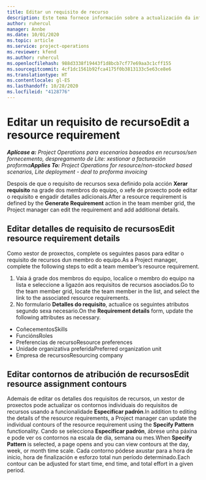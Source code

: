```yaml
---
title: Editar un requisito de recurso
description: Este tema fornece información sobre a actualización da información dos requisitos de recursos.
author: ruhercul
manager: Annbe
ms.date: 10/01/2020
ms.topic: article
ms.service: project-operations
ms.reviewer: kfend
ms.author: ruhercul
ms.openlocfilehash: 988d3338f19443f1d8bcb7cf77e69aa3c1cff155
ms.sourcegitcommit: 4cf1dc1561b92fca4175f0b3813133c5e63ce8e6
ms.translationtype: HT
ms.contentlocale: gl-ES
ms.lasthandoff: 10/28/2020
ms.locfileid: "4128776"
---
```

# <a name="edit-a-resource-requirement"></a><span data-ttu-id="be056-103">Editar un requisito de recurso</span><span class="sxs-lookup"><span data-stu-id="be056-103">Edit a resource requirement</span></span>

<span data-ttu-id="be056-104">_**Aplícase a:** Project Operations para escenarios baseados en recursos/sen fornecemento, despregamento de Lite: xestionar a facturación proforma_</span><span class="sxs-lookup"><span data-stu-id="be056-104">_**Applies To:** Project Operations for resource/non-stocked based scenarios, Lite deployment - deal to proforma invoicing_</span></span>

<span data-ttu-id="be056-105">Despois de que o requisito de recursos sexa definido pola acción **Xerar requisito** na grade dos membros do equipo, o xefe de proxecto pode editar o requisito e engadir detalles adicionais.</span><span class="sxs-lookup"><span data-stu-id="be056-105">After a resource requirement is defined by the **Generate Requirement** action in the team member grid, the Project manager can edit the requirement and add additional details.</span></span>

## <a name="edit-resource-requirement-details"></a><span data-ttu-id="be056-106">Editar detalles de requisito de recursos</span><span class="sxs-lookup"><span data-stu-id="be056-106">Edit resource requirement details</span></span>

<span data-ttu-id="be056-107">Como xestor de proxectos, complete os seguintes pasos para editar o requisito de recursos dun membro do equipo.</span><span class="sxs-lookup"><span data-stu-id="be056-107">As a Project manager, complete the following steps to edit a team member’s resource requirement.</span></span>

1. <span data-ttu-id="be056-108">Vaia á grade dos membros do equipo, localice o membro do equipo na lista e seleccione a ligazón aos requisitos de recursos asociados.</span><span class="sxs-lookup"><span data-stu-id="be056-108">Go to the team member grid, locate the team member in the list, and select the link to the associated resource requirements.</span></span>
2. <span data-ttu-id="be056-109">No formulario **Detalles do requisito**, actualice os seguintes atributos segundo sexa necesario.</span><span class="sxs-lookup"><span data-stu-id="be056-109">On the **Requirement details** form, update the following attributes as necessary.</span></span>

- <span data-ttu-id="be056-110">Coñecementos</span><span class="sxs-lookup"><span data-stu-id="be056-110">Skills</span></span>
- <span data-ttu-id="be056-111">Funcións</span><span class="sxs-lookup"><span data-stu-id="be056-111">Roles</span></span>
- <span data-ttu-id="be056-112">Preferencias de recurso</span><span class="sxs-lookup"><span data-stu-id="be056-112">Resource preferences</span></span>
- <span data-ttu-id="be056-113">Unidade organizativa preferida</span><span class="sxs-lookup"><span data-stu-id="be056-113">Preferred organization unit</span></span>
- <span data-ttu-id="be056-114">Empresa de recursos</span><span class="sxs-lookup"><span data-stu-id="be056-114">Resourcing company</span></span>

## <a name="edit-resource-assignment-contours"></a><span data-ttu-id="be056-115">Editar contornos de atribución de recursos</span><span class="sxs-lookup"><span data-stu-id="be056-115">Edit resource assignment contours</span></span>

<span data-ttu-id="be056-116">Ademais de editar os detalles dos requisitos de recursos, un xestor de proxectos pode actualizar os contornos individuais do requisitos de recursos usando a funcionalidade **Especificar padrón**.</span><span class="sxs-lookup"><span data-stu-id="be056-116">In addition to editing the details of the resource requirements, a Project manager can update the individual contours of the resource requirement using the **Specify Pattern** functionality.</span></span> <span data-ttu-id="be056-117">Cando se selecciona **Especificar padrón**, ábrese unha páxina e pode ver os contornos na escala de día, semana ou mes.</span><span class="sxs-lookup"><span data-stu-id="be056-117">When **Specify Pattern** is selected, a page opens and you can view contours at the day, week, or month time scale.</span></span> <span data-ttu-id="be056-118">Cada contorno pódese axustar para a hora de inicio, hora de finalización e esforzo total nun período determinado.</span><span class="sxs-lookup"><span data-stu-id="be056-118">Each contour can be adjusted for start time, end time, and total effort in a given period.</span></span>